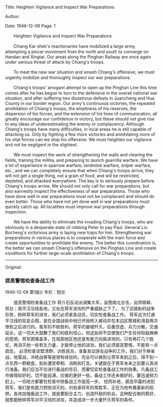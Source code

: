 Title: Heighten Vigilance and Inspect War Preparations

Author:

Date: 1946-12-09
Page: 1

　　Heighten Vigilance and Inspect War Preparations

　　Chiang Kai-shek's reactionaries have mobilized a large army, attempting a pincer movement from the north and south to converge on Handan and Xingtai. Our areas along the Pinghan Railway are once again under serious threat of attack by Chiang's troops.

　　To meet the new war situation and smash Chiang's offensive, we must urgently mobilize and thoroughly inspect our war preparations.

　　Chiang's troops' arrogant attempt to open up the Pinghan Line this time comes after he has begun to turn to the defensive in the overall national war situation, and after suffering two disastrous defeats in Juancheng and Hua County in our border region. Our army's continuous victories, the repeated annihilation of Chiang's troops, the emptiness of his reserves, the dispersion of his forces, and the extension of his lines of communication, all greatly encourage our confidence in victory, but these should not give rise to any ideas of underestimating the enemy or complacency. Although Chiang's troops have many difficulties, in local areas he is still capable of attacking us. Only by fighting a few more victories and annihilating more of his vital forces can we stop his offensive. We must heighten our vigilance and not be negligent in the slightest.

　　We must inspect the work of strengthening the walls and clearing the fields, training the militia, and preparing to launch guerrilla warfare. We have a lot of experience in sparrow warfare, landmine warfare, sniper warfare, etc., and we can completely ensure that when Chiang's troops arrive, they will not get a single thing, not a grain of food, and will be restricted, depleted, and attacked everywhere. The key is to seriously prepare before Chiang's troops arrive. We should not only call for war preparations, but also earnestly inspect the effectiveness of war preparations. Those who have done well in war preparations must not be complacent and should do even better. Those who have not yet done well in war preparations must quickly catch up. All localities must improve war preparations through inspection.

　　We have the ability to eliminate the invading Chiang's troops, who are obviously in a desperate state of robbing Peter to pay Paul. General Liu Bocheng's victorious army is laying new traps for him. Strengthening war preparations in various places is to cooperate with the main force and create opportunities to annihilate the enemy. The better this coordination is, the better we can smash Chiang's offensive on the Pinghan Line and create conditions for further large-scale annihilation of Chiang's troops.



<hr /> 

Original: 


### 提高警惕检查备战工作

1946-12-09
第1版()
专栏：短论

　　提高警惕检查备战工作
    蒋介石反动派调集大军，妄图南北合击，会师邯郸、邢台；我平汉沿线各地，又处在蒋军进攻的严重威胁之下了。
    为了迎接新的战争形势，粉碎蒋军的进攻，我们必须紧急动员，切实检查备战工作。
    蒋军这次打通平汉线的狂妄企图，是在全国战局中他已开始转入被动并在本边区鄄城和滑县两次惨败之后进行的。我军的不断胜利，蒋军的屡被歼灭，后备空虚，兵力分散，交通延长，这一切大大鼓舞了我们的胜利信心，但这些却不应使我们产生任何轻敌麻痹的思想。蒋军困难虽多，在局部地区他还是有能力向我进攻的。只有再打几个胜仗，再消灭他一些有生力量，才能停止他的进攻。我们必须提高警惕，不能有一点疏忽。
    必须检查坚壁清野，训练民兵，准备发动游击战争的工作。我们对于麻雀战，地雷战，冷枪战等等是很有经验的，完全可以做到让蒋军来到之后，得不到一点东西一颗粮食，到处遭受牵制、消耗和打击。关键就在于蒋军未来之前要认真进行准备。我们应当不仅进行备战的号召，而要切实检查备战工作的效果。凡备战工作做得较好的，切不能自满，应做的更好一些。备战工作还未做好的，要迅速努力赶上。一切地方都要在检查中把备战工作提高一步。
    挖肉补疮，窘态毕露的进犯蒋军，我们是有能力把他消灭的。刘伯承将军的常胜军，正在为他布置着新的陷阱。各地加强备战工作，就是要配合主力，创造歼敌的机会。这种配合做的愈好，就愈能粉碎蒋军对平汉线的进攻，并造成进一步大量歼灭蒋军的条件。
